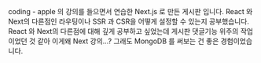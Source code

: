 coding - apple 의 강의를 들으면서 연습한 Next.js 로 만든 게시판 입니다.
React 와 Next의 다른점인 라우팅이나 SSR 과 CSR을 어떻게 설정할 수 있는지 공부했습니다.
React 와 Next의 다른점에 대해 깊게 공부하고 싶었는데 게시판 댓글기능 위주의 작업이었던 것 같아 이게왜 Next 강의...?
그래도 MongoDB 를 써보는 건 좋은 경험이었습니다.
